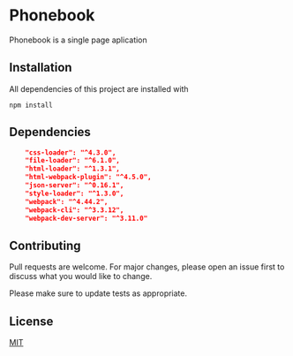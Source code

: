 # Phonebook

Phonebook is a single page aplication

## Installation

All dependencies of this project are installed with
```node
npm install
```

## Dependencies

```json
    "css-loader": "^4.3.0",
    "file-loader": "^6.1.0",
    "html-loader": "^1.3.1",
    "html-webpack-plugin": "^4.5.0",
    "json-server": "^0.16.1",
    "style-loader": "^1.3.0",
    "webpack": "^4.44.2",
    "webpack-cli": "^3.3.12",
    "webpack-dev-server": "^3.11.0"
```

## Contributing
Pull requests are welcome. For major changes, please open an issue first to discuss what you would like to change.

Please make sure to update tests as appropriate.

## License
[MIT](https://choosealicense.com/licenses/mit/)
